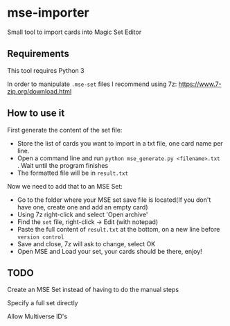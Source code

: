 # mse-importer
Small tool to import cards into Magic Set Editor

## Requirements
This tool requires Python 3

In order to manipulate `.mse-set` files I recommend using 7z: https://www.7-zip.org/download.html  

## How to use it
First generate the content of the set file:
- Store the list of cards you want to import in a txt file, one card name per line.
- Open a command line and run  `python mse_generate.py <filename>.txt `
. Wait until the program finishes
- The formatted file will be in `result.txt`

Now we need to add that to an MSE Set:
- Go to the folder where your MSE set save file  is located(If you don't have one, create one and add an empty card)
- Using 7z right-click and select 'Open archive'
- Find the `set` file, right-click -> Edit (with notepad)
- Paste the full content of `result.txt` at the bottom, on a new line before `version control`
- Save and close, 7z will ask to change, select OK
- Open MSE and Load your set, your cards should be there, enjoy!

## TODO
Create an MSE Set instead of having to do the manual steps

Specify a full set directly

Allow Multiverse ID's
